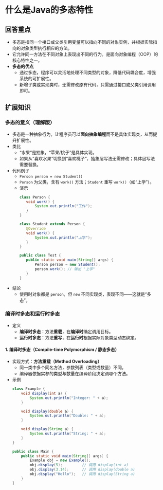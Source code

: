 # 什么是Java的多态特性

## 回答重点
- 多态是指同一个接口或父类引用变量可以指向不同的对象实例，并根据实际指向的对象类型执行相应的方法。
- 它允许同一方法在不同对象上表现出不同的行为，是面向对象编程（OOP）的核心特性之一。
- **多态的优点**
  - 通过多态，程序可以灵活地处理不同类型的对象，降低代码耦合度，增强系统的可扩展性。
  - 新增子类或实现类时，无需修改原有代码，只需通过接口或父类引用调用即可。

## 扩展知识
### 多态的意义（理解版）
- 多态是一种抽象行为，让程序员可以**面向抽象编程**而不是具体实现类，从而提升扩展性。
- 类比
  - “水果”是抽象，“苹果/桃子”是具体实现。
  - 如果从“喜欢水果”切换到“喜欢桃子”，抽象层写法无需修改；具体层写法需要替换。
- 代码例子
  - `Person person = new Student()`
  - `Person` 为父类，含有 `work()` 方法；`Student` 重写 `work()`（如“上学”）。
  - 演示
    ```java
    class Person {
       void work() {
           System.out.println("工作");
       }
    }

    class Student extends Person {
       @Override
       void work() {
           System.out.println("上学");
       }
    }

    public class Test {
       public static void main(String[] args) {
           Person person = new Student();
           person.work(); // 输出 "上学"
       }
    }
    ```
- 结论
  - 使用时对象都是 `person`，但 `new` 不同实现类，表现不同——这就是“多态”。

### 编译时多态和运行时多态
- 定义
  - **编译时多态**：方法**重载**，在**编译时**确定调用目标。
  - **运行时多态**：方法**重写**，在**运行时**根据实际对象类型动态绑定。

#### 1. 编译时多态（Compile-time Polymorphism / 静态多态）
- 实现方式：**方法重载（Method Overloading）**
  - 同一类中多个同名方法，参数列表（类型或数量）不同。
  - 编译器依据实参的类型与数量在编译阶段决定调哪个方法。
- 示例
  ```java
  class Example {
      void display(int a) {
          System.out.println("Integer: " + a);
      }

      void display(double a) {
          System.out.println("Double: " + a);
      }

      void display(String a) {
          System.out.println("String: " + a);
      }
  }

  public class Main {
      public static void main(String[] args) {
          Example obj = new Example();
          obj.display(5);         // 调用 display(int a)
          obj.display(3.14);      // 调用 display(double a)
          obj.display("Hello");   // 调用 display(String a)
      }
  }
